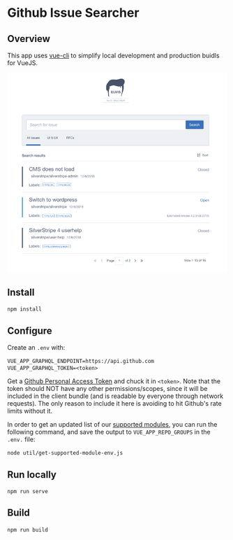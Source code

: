 # Github Issue Searcher

## Overview

This app uses [vue-cli](https://github.com/vuejs/vue-cli/blob/dev/docs/cli.md)
to simplify local development and production buidls for VueJS.

![Preview](_img/preview.png)

## Install

```
npm install
```

## Configure

Create an `.env` with:

```
VUE_APP_GRAPHQL_ENDPOINT=https://api.github.com
VUE_APP_GRAPHQL_TOKEN=<token>
```

Get a [Github Personal Access Token](https://github.com/settings/tokens) and chuck it in `<token>`.
Note that the token should NOT have any other permissions/scopes, since it will be included
in the client bundle (and is readable by everyone through network requests).
The only reason to include it here is avoiding to hit Github's rate limits without it.

In order to get an updated list of our [supported modules](https://www.silverstripe.org/software/addons/silverstripe-commercially-supported-module-list/),
you can run the following command, and save the output to `VUE_APP_REPO_GROUPS`
in the `.env.` file:

```
node util/get-supported-module-env.js
```

## Run locally

```
npm run serve
```

## Build

```
npm run build
```
